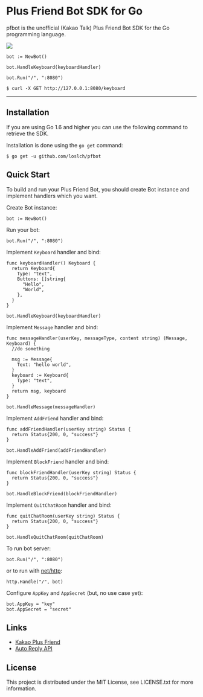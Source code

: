 
# Plus Friend Bot SDK for Go

pfbot is the unofficial (Kakao Talk) Plus Friend Bot SDK for the Go programming language.

![](https://img.shields.io/badge/license-MIT-blue.svg)

```golang
bot := NewBot()

bot.HandleKeyboard(keyboardHandler)

bot.Run("/", ":8080")
```

```
$ curl -X GET http://127.0.0.1:8080/keyboard
```

---

## Installation

If you are using Go 1.6 and higher you can use the following command to retrieve the SDK.

Installation is done using the `go get` command:

```
$ go get -u github.com/loslch/pfbot
```

## Quick Start

To build and run your Plus Friend Bot, you should create Bot instance and implement handlers which you want.

Create Bot instance:

```golang
bot := NewBot()
```

Run your bot:

```golang
bot.Run("/", ":8080")
```

Implement `Keyboard` handler and bind:

```golang
func keyboardHandler() Keyboard {
  return Keyboard{
    Type: "text",
    Buttons: []string{
      "Hello",
      "World",
    },
  }
}

bot.HandleKeyboard(keyboardHandler)
```

Implement `Message` handler and bind:

```golang
func messageHandler(userKey, messageType, content string) (Message, Keyboard) {
  //do something
  
  msg := Message{
    Text: "hello world",
  }
  keyboard := Keyboard{
    Type: "text",
  }
  return msg, keyboard
}

bot.HandleMessage(messageHandler)
```

Implement `AddFriend` handler and bind:

```golang
func addFriendHandler(userKey string) Status {
  return Status{200, 0, "success"}
}

bot.HandleAddFriend(addFriendHandler)
```

Implement `BlockFriend` handler and bind:

```golang
func blockFriendHandler(userKey string) Status {
  return Status{200, 0, "success"}
}

bot.HandleBlockFriend(blockFriendHandler)
```

Implement `QuitChatRoom` handler and bind:

```golang
func quitChatRoom(userKey string) Status {
  return Status{200, 0, "success"}
}

bot.HandleQuitChatRoom(quitChatRoom)
```

To run bot server:

```golang
bot.Run("/", ":8080")
```

or to run with [net/http](https://golang.org/pkg/net/http/):

```golang
http.Handle("/", bot)
```

Configure `AppKey` and `AppSecret` (but, no use case yet):

```golang
bot.AppKey = "key"
bot.AppSecret = "secret"
```

## Links

- [Kakao Plus Friend](https://center-pf.kakao.com)
- [Auto Reply API](https://github.com/plusfriend/auto_reply)

## License

This project is distributed under the MIT License, see LICENSE.txt for more information.
